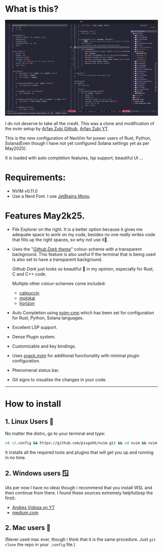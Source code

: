 # What is this?

![Preview of my May2k25 setup solving rustlings qns](./illustrations/screenshot.png)


I do not deserve to take all the credit. This was a clone and modification of the nvim setup by [Arfan Zubi Github](https://github.com/3rfaan), [Arfan Zubi YT](https://youtube.com/@zubiarfan?si=03t-IIL6_Ows-gWB).

This is the new configuration of NeoVim for power users of Rust, Python, Solana(Even though I have not yet configured Solana settings yet as per May2025).

It is loaded with auto completion features, lsp support, beautiful UI ...

# Requirements:
- NVIM v0.11.0
- Use a Nerd Font. I use [JetBrains Mono](https://www.jetbrains.com/lp/mono/#).

#  Features May2k25.
- File Explorer on the right.
  It is a better option because it gives me adequate space to work on my code, besides no one really writes code that fills up the right spaces, so why not use it🤷.
- Uses the "*[Github Dark theme](https://github.com/projekt0n/github-nvim-theme)*" colour-scheme with a transparent background. This feature is also useful if the terminal that is being used is also set to have a transparent background.
  
  *Github Dark* just looks so beautiful 🤩 in my opinion, especially for Rust, C and C++ code.
  
  Multiple other colour-schemes come included:
  - [catpuccin](https://github.com/catppuccin/nvim)
  - [molokai](https://github.com/UtkarshVerma/molokai.nvim)
  - [horizon](https://github.com/akinsho/horizon.nvim)
    
- Auto Completion using [nvim-cmp](https://github.com/hrsh7th/nvim-cmp) which has been set for configuration for Rust, Python, Solana languages.
- Excellent LSP support.
- Dense Plugin system.
- Customizable and key bindings.
- Uses [snack.nvim](https://github.com/folke/snacks.nvim) for additional functionality with minimal plugin configuration.
- Phenomenal status bar.
- Git signs to visualise the changes in your code.
 
---

# How to install
## 1. Linux Users 🐧
No matter the distro, go to your terminal and type:
```bash
cd ~/.config && https://github.com/pisgahk/nvim.git && cd nvim && nvim .
```

It installs all the required tools and plugins that will get you up and running in no time. 
## 2. Windows users 🪟
(As per now I have no idea) though i recommend that you install WSL and then continue from there.
I found these sources extremely helpful(esp the first):
- [Andres Vidoza on YT](https://www.youtube.com/watch?v=mfemGt0syqo&t=274s)
- [medium.com](https://medium.com/@liu-qilong/a-complete-guide-to-setup-wsl-windows-subsystem-for-linux-4547e88b6cdb)
## 2. Mac users 🍏
(Never used mac ever, though i think that it is the same procedure. Just `git clone` the repo in your `.config` file.)

